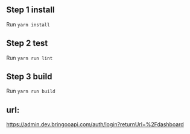 ## Step 1 install

Run `yarn install` 

## Step 2 test

Run `yarn run lint` 

## Step 3 build

Run `yarn run build` 


## url:

https://admin.dev.bringooapi.com/auth/login?returnUrl=%2Fdashboard
